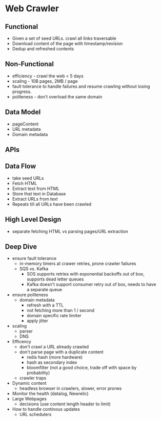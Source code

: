# Web Crawler

## Functional
- Given a set of seed URLs. crawl all links traversable 
- Download content of the page with timestamp/revision
- Dedup and refreshed contents

## Non-Functional
- efficiency - crawl the web < 5 days   
- scaling - 10B pages, 2MB / page
- fault tolerance to handle failures and resume crawling without losing progress. 
- politeness - don't overload the same domain

## Data Model
- pageContent
- URL metadata
- Domain metadata

## APIs

## Data Flow
- take seed URLs
- Fetch HTML
- Extract text from HTML
- Store that text in Database
- Extract URLs from text
- Repeats till all URLs have been crawled


## High Level Design
- separate fetching HTML vs parsing pages/URL extraction 

## Deep Dive
- ensure fault tolerance
    - in-memory timers at crawer retries, prone crawler failures
    - SQS vs. Kafka 
        - SOS supports retries with exponential backoffs out of box, supports dead letter queues 
        - Kafka doesn't support consumer retry out of box, needs to have a separate queue 
- ensure politeness
    - domain metadata 
        - refresh with a TTL
        - not fetching more than 1 / second
        - domain specific rate limiter
        - apply jitter
- scaling
    - parser
    - DNS
- Efficency 
    - don't crawl a URL already crawled
    - don't parse page with a duplicate content
        - redis hash (more hardware)
        - hash as secondary index 
        - bloomfilter (not a good choice, trade off with space by probability)
    - crawler traps
- Dynamic content
    - headless browser in crawlers, slower, error prones
- Monitor the health (datalog, Newrelic)
- Large Webpages
    - decisions (use content length header to limit)
- How to handle continous updates
    - URL schedulers